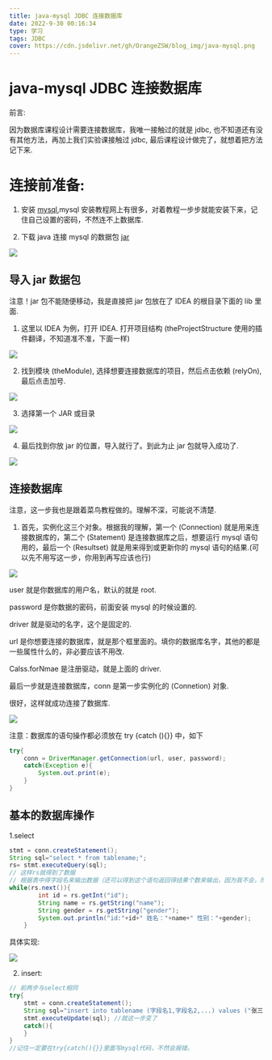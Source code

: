 ```yaml
---
title: java-mysql JDBC 连接数据库
date: 2022-9-30 00:16:34
type: 学习
tags: JDBC
cover: https://cdn.jsdelivr.net/gh/OrangeZSW/blog_img/java-mysql.png
---
```


# java-mysql JDBC 连接数据库

前言:

因为数据库课程设计需要连接数据库，我唯一接触过的就是 jdbc, 也不知道还有没有其他方法，再加上我们实验课接触过 jdbc, 最后课程设计做完了，就想着把方法记下来.

# 连接前准备:

1. 安装 [mysql](https://www.mysql.com/downloads/),mysql 安装教程网上有很多，对着教程一步步就能安装下来，记住自己设置的密码，不然连不上数据库.

2. 下载 java 连接 mysql 的数据包 [jar](https://dev.mysql.com/downloads/connector/j/)

![](https://cdn.jsdelivr.net/gh/OrangeZSW/blog_img/posts/java-mysql/1664538641591.png)

## 导入 jar 数据包

注意！jar 包不能随便移动，我是直接把 jar 包放在了 IDEA 的根目录下面的 lib 里面.

1. 这里以 IDEA 为例，打开 IDEA. 打开项目结构 (theProjectStructure 使用的插件翻译，不知道准不准，下面一样)

![](https://cdn.jsdelivr.net/gh/OrangeZSW/blog_img/posts/java-mysql/1664539063792.png)

2. 找到模块 (theModule), 选择想要连接数据库的项目，然后点击依赖 (relyOn), 最后点击加号.

![](https://cdn.jsdelivr.net/gh/OrangeZSW/blog_img/posts/java-mysql/1664539710423.png)

3. 选择第一个 JAR 或目录

![](https://cdn.jsdelivr.net/gh/OrangeZSW/blog_img/posts/java-mysql/1664539813085.png)

4. 最后找到你放 jar 的位置，导入就行了。到此为止 jar 包就导入成功了.

![](https://cdn.jsdelivr.net/gh/OrangeZSW/blog_img/posts/java-mysql/1664539925809.png)

## 连接数据库

注意，这一步我也是跟着菜鸟教程做的。理解不深，可能说不清楚.

1. 首先，实例化这三个对象。根据我的理解，第一个 (Connection) 就是用来连接数据库的，第二个 (Statement) 是连接数据库之后，想要运行 mysql 语句用的，最后一个 (Resultset) 就是用来得到或更新你的 mysql 语句的结果.(可以先不用写这一步，你用到再写应该也行)

![](https://cdn.jsdelivr.net/gh/OrangeZSW/blog_img/posts/java-mysql/1664540196391.png)

user 就是你数据库的用户名，默认的就是 root.

password 是你数据的密码，前面安装 mysql 的时候设置的.

driver 就是驱动的名字，这个是固定的.

url 是你想要连接的数据库，就是那个框里面的。填你的数据库名字，其他的都是一些属性什么的，非必要应该不用改.

Calss.forNmae 是注册驱动，就是上面的 driver.

最后一步就是连接数据库，conn 是第一步实例化的 (Connetion) 对象.

很好，这样就成功连接了数据库.

![](https://cdn.jsdelivr.net/gh/OrangeZSW/blog_img/posts/java-mysql/1664540663146.png)

注意：数据库的语句操作都必须放在 try {catch (){}} 中，如下

```java
try{
    conn = DriverManager.getConnection(url, user, password);
    catch(Exception e){
        System.out.print(e);
    }
}

```

## 基本的数据库操作



1.select

```java
stmt = conn.createStatement();
String sql="select * from tablename;";
rs= stmt.executeQuery(sql);
// 这样rs就得到了数据
// 根据表中得字段名来输出数据（还可以得到这个语句返回得结果个数来输出，因为我不会，所以就不写了）
while(rs.next()){
        int id = rs.getInt("id");
        String name = rs.getString("name");
        String gender = rs.getString("gender");
        System.out.println("id:"+id+" 姓名："+name+" 性别："+gender);
    }
```

具体实现:

![](https://cdn.jsdelivr.net/gh/OrangeZSW/blog_img/posts/java-mysql/1664541517504.png)

2. insert:

```java
// 前两步与select相同
try{
    stmt = conn.createStatement();
    String sql="insert into tablename (字段名1,字段名2,...) values ("张三","男",..."");";
    stmt.executeUpdate(sql); //就这一步变了
    catch(){
    }
}
//记住一定要在try{catch(){}}里面写mysql代码，不然会报错。

```

